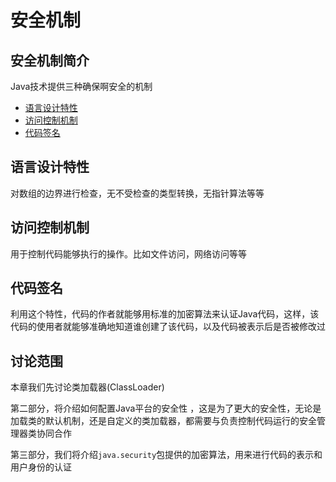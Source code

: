 # 安全机制

## 安全机制简介

Java技术提供三种确保啊安全的机制

- [语言设计特性](#语言设计特性)
- [访问控制机制](#语言设计特性)
- [代码签名](#代码签名)

## 语言设计特性

对数组的边界进行检查，无不受检查的类型转换，无指针算法等等

## 访问控制机制

用于控制代码能够执行的操作。比如文件访问，网络访问等等

## 代码签名

利用这个特性，代码的作者就能够用标准的加密算法来认证Java代码，这样，该代码的使用者就能够准确地知道谁创建了该代码，以及代码被表示后是否被修改过

## 讨论范围

本章我们先讨论类加载器(ClassLoader)

第二部分，将介绍如何配置Java平台的安全性 ，这是为了更大的安全性，无论是加载类的默认机制，还是自定义的类加载器，都需要与负责控制代码运行的安全管理器类协同合作

第三部分，我们将介绍`java.security`包提供的加密算法，用来进行代码的表示和用户身份的认证

